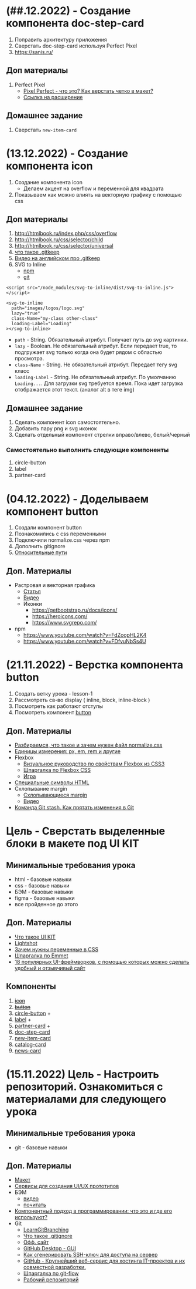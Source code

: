 # (##.12.2022) - Создание компонента doc-step-card

1. Поправить архитектуру приложения
2. Сверстать doc-step-card используя Perfect Pixel
3. https://sanis.ru/ 


## Доп материалы

1. Perfect Pixel
   * [Pixel Perfect - что это? Как верстать четко в макет?](https://www.youtube.com/watch?v=3goWqJcV4u8)
   * [Ссылка на расширение](https://chrome.google.com/webstore/detail/perfectpixel-by-welldonec/dkaagdgjmgdmbnecmcefdhjekcoceebi)
   

## Домашнее задание

1. Сверстать `new-item-card`


# (13.12.2022) - Создание компонента icon

1. Создание компонента icon
   * Делаем акцент на overflow и переменной для квадрата
2. Показываем как можно влиять на векторную графику с помощью css 

## Доп материалы

1. http://htmlbook.ru/index.php/css/overflow
2. http://htmlbook.ru/css/selector/child
3. http://htmlbook.ru/css/selector/universal
4. [что такое .gitkeep](https://translated.turbopages.org/proxy_u/en-ru.ru.b353b128-639c6f1c-111eac19-74722d776562/https/www.freecodecamp.org/news/what-is-gitkeep/)
5. [Видео на английском про .gitkeep](https://www.youtube.com/watch?v=PdJqFpxA9zA)
6. SVG to Inline
   * [npm](https://www.npmjs.com/package/svg-to-inline?activeTab=readme)
   * [git](https://github.com/tiagoporto/svg-to-inline)
```
<script src="/node_modules/svg-to-inline/dist/svg-to-inline.js"></script> 
 
<svg-to-inline
  path="images/logos/logo.svg"
  lazy="true"
  class-Name="my-class other-class"
  loading-Label="Loading"
></svg-to-inline>

```

* `path` - String. Обязательный атрибут. Получает путь до svg картинки.
* `lazy` - Boolean. Не обязательный атрибут. Если передает true, то подгружает svg только когда она будет рядом с областью просмотра.
* `class-Name` - String. Не обязательный атрибут. Передает тегу svg класс
* `loading-Label` - String. Не обязательный атрибут. По умолчанию `Loading...`. Для загрузки svg требуется время. Пока идет загрузка отображается этот текст. (аналог alt в теге img)

## Домашнее задание

1. Сделать компонент icon самостоятельно.
2. Добавить пару png и svg иконок
3. Сделать отдельный компонент стрелки вправо/влево, белый/черный

### Самостоятельно выполнить следующие компоненты

1. circle-button 
2. label 
3. partner-card 

# (04.12.2022) - Доделываем компонент button

1. Создали  компонент button
2. Познакомились с css переменными
3. Подключили normalize.css через npm
4. Дополнить gitignore
5. [Относительные пути](https://prnt.sc/l2j4qs5T38Sa)

## Доп. Материалы

* Растровая и векторная графика
  * [Статья](https://htmlacademy.ru/blog/html/rastr-vector)
  * [Видео](https://www.youtube.com/watch?v=bIRwyRDT-PY)
  * Иконки
    * https://getbootstrap.ru/docs/icons/
    * https://heroicons.com/
    * https://www.svgrepo.com/
* npm
  * https://www.youtube.com/watch?v=FdZoopHL2K4
  * https://www.youtube.com/watch?v=FDfvuNbSs4U

# (21.11.2022) - Верстка компонента button

1. Создать ветку урока - lesson-1
2. Рассмотреть св-во display ( inline, block, inline-block )
3. Посмотреть как работают отступы
4. Посмотреть компонент [button](https://getbootstrap.ru/docs/5.1/components/buttons/)

## Доп. Материалы

* [Разбираемся, что такое и зачем нужен файл normalize.css](https://yandex.ru/q/article/razbiraemsia_chto_takoe_i_zachem_nuzhen_706b78a2/?utm_source=yandex&utm_medium=feature_click)
* [Единицы измерения: px, em, rem и другие](https://learn.javascript.ru/css-units)
* Flexbox
  * [Визуальное руководство по свойствам Flexbox из CSS3](https://css-live.ru/articles/vizualnoe-rukovodstvo-po-svojstvam-flexbox-iz-css3.html)
  * [Шпаргалка по Flexbox CSS](https://tpverstak.ru/flex-cheatsheet/)
  * [Игра](https://flexboxfroggy.com/#ru)
* [Специальные символы HTML](https://htmlweb.ru/html/symbols.php)
* Схлопывание margin
  * [Схлопывающиеся margin](https://webref.ru/course/block-model/margin-collapse)
  * [Видео](https://www.youtube.com/watch?v=IgJy2bmjK6s)
* [Команда Git stash. Как прятать изменения в Git](https://pingvinus.ru/git/1718)

# Цель - Сверстать выделенные блоки в макете под UI KIT

## Минимальные требования урока

* html - базовые навыки
* css - базовые навыки
* БЭМ - базовые навыки
* figma - базовые навыки
* все пройденное до этого

## Доп. Материалы

* [Что такое UI KIT](https://vc.ru/design/491359-kak-ne-razvodit-bardak-v-dizayne-sobiraem-ui-kit)
* [Lightshot](https://app.prntscr.com/ru/index.html)
* [Зачем нужны переменные в CSS](https://thecode.media/css-var/)
* [Шпаргалка по Emmet](https://docs.emmet.io/cheat-sheet/)
* [18 популярных UI-фреймворков, с помощью которых можно сделать удобный и отзывчивый сайт](https://te-st.ru/2017/08/01/ui-framework/)

## Компоненты

1. ~~[icon](https://prnt.sc/0zIRXXfnDVlP)~~
2. ~~[button](https://prnt.sc/uuI5-_P8T6NF)~~
3. [circle-button](https://prnt.sc/5p2FZMX8f40x) +
4. [label](https://prnt.sc/wlgqvGYhBloe) +
5. [partner-card](https://prnt.sc/Do6kAjII8jar) +
6. [doc-step-card](https://prnt.sc/PIV_RpEFQR-L)
7. [new-item-card](https://prnt.sc/wlgqvGYhBloe)
8. [catalog-card](https://prnt.sc/9kWKo_eWyPn9)
9. [news-card](https://prnt.sc/0HYlxgre2eiz)

# (15.11.2022) Цель - Настроить репозиторий. Ознакомиться с материалами для следующего урока 

## Минимальные требования урока

* git - базовые навыки

## Доп. Материалы

* [Макет](https://www.figma.com/file/ZF1Awe9cnhJkJXVodVDzDn/Sanis-desctop-verstka-temp-(Copy)?node-id=1%3A5702&t=EfpiR2NRFc03WC2F-0)
* [Сервисы для создания UI/UX прототипов](https://timeweb.com/ru/community/articles/luchshie-analogi-figma-samye-krutye-servisy-dlya-ux-ui-dizaynerov)
* БЭМ
  * [видео](https://www.youtube.com/watch?v=fnfQcs0Y0g8&t=178s)
  * [почитать](https://ru.bem.info/methodology/quick-start/)
* [Компонентный подход в программировании: что это и где его используют?](https://codernet.ru/articles/drugoe/komponentnyij_podxod_v_programmirovanii_chto_eto_i_gde_ego_ispolzuyut/)
* Git
  * [LearnGitBranching](https://learngitbranching.js.org/?locale=ru_RU)
  * [Что такое .gitignore](https://www.atlassian.com/ru/git/tutorials/saving-changes/gitignore)
  * [Офф. сайт](https://git-scm.com/)
  * [GitHub Desktop - GUI](https://desktop.github.com/)
  * [Как сгенерировать SSH-ключ для доступа на сервер](https://selectel.ru/blog/tutorials/how-to-generate-ssh/)
  * [GitHub - Крупнейший веб-сервис для хостинга IT-проектов и их совместной разработки.](https://github.com/)
  * [Шпаргалка по git-flow](https://danielkummer.github.io/git-flow-cheatsheet/index.ru_RU.html)
  * [Рабочий репозиторий](https://github.com/sergamers/learn-frontend)
